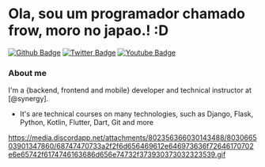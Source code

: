 # Ola, sou um programador chamado frow, moro no japao.! :D

[![Github Badge](https://img.shields.io/badge/-Github-000?style=flat-square&logo=Github&logoColor=white&link=https://github.com/frowsynergy)](https://github.com/frowsynergy)
[![Twitter Badge](https://img.shields.io/badge/-Twitter-1ca0f1?style=flat-square&labelColor=1ca0f1&logo=twitter&logoColor=white&link=https://twitter.com/cuttedvo1d)](https://twitter.com/cuttedvo1d)
[![Youtube Badge](https://img.shields.io/badge/-YouTube-ff0000?style=flat-square&labelColor=ff0000&logo=youtube&logoColor=white&link=https://www.youtube.com/channel/UC4irLxJVwVJxBbdXijd02ZA)](https://www.youtube.com/channel/UC4irLxJVwVJxBbdXijd02ZA)

### About me
I'm a {backend, frontend and mobile} developer and technical instructor at [@synergy].

 - It's are technical courses on many technologies, such as Django, Flask, Python, Kotlin, Flutter, Dart, Git and more

https://media.discordapp.net/attachments/802356366030143488/803066503901347860/68747470733a2f2f6d656469612e646973636f72646170702e6e65742f6174746163686d656e74732f373930373032323539.gif
